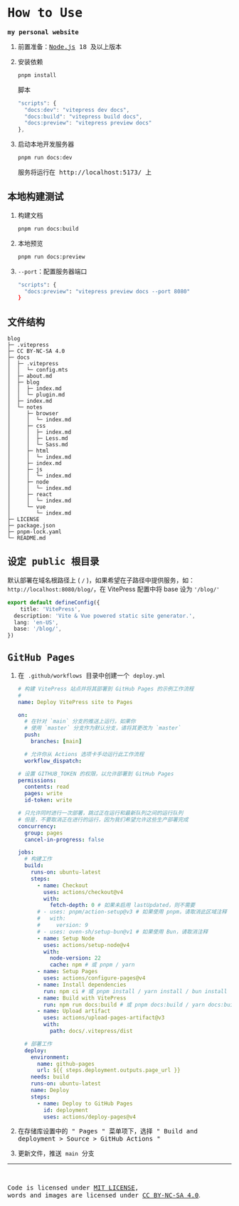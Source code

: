 # <samp>How to Use</samp>

<samp><b>my personal website</b></samp>

1. <samp>前置准备：[Node.js](https://nodejs.org/) 18 及以上版本</samp>

2. <samp>安装依赖</samp>

   ```sh
   pnpm install
   ```

   <samp>脚本</samp>

   ```js
   "scripts": {
     "docs:dev": "vitepress dev docs",
     "docs:build": "vitepress build docs",
     "docs:preview": "vitepress preview docs"
   },
   ```

3. <samp>启动本地开发服务器</samp>

   ```sh
   pnpm run docs:dev
   ```

   <samp>服务将运行在 http://localhost:5173/ 上</samp>

## <samp>本地构建测试</samp>

1. <samp>构建文档</samp>

   ```sh
   pnpm run docs:build
   ```

2. <samp>本地预览</samp>

   ```sh
   pnpm run docs:preview
   ```

3. <samp>`--port`：配置服务器端口</samp>

   ```sh
   "scripts": {
     "docs:preview": "vitepress preview docs --port 8080"
   }
   ```

## <samp>文件结构</samp>

````
blog
├─ .vitepress
├─ CC BY-NC-SA 4.0
├─ docs
│  ├─ .vitepress
│  │  └─ config.mts
│  ├─ about.md
│  ├─ blog
│  │  ├─ index.md
│  │  └─ plugin.md
│  ├─ index.md
│  └─ notes
│     ├─ browser
│     │  └─ index.md
│     ├─ css
│     │  ├─ index.md
│     │  ├─ Less.md
│     │  └─ Sass.md
│     ├─ html
│     │  └─ index.md
│     ├─ index.md
│     ├─ js
│     │  └─ index.md
│     ├─ node
│     │  └─ index.md
│     ├─ react
│     │  └─ index.md
│     └─ vue
│        └─ index.md
├─ LICENSE
├─ package.json
├─ pnpm-lock.yaml
└─ README.md

````



## <samp>设定 public 根目录</samp>

默认部署在域名根路径上 ( `/` )，如果希望在子路径中提供服务，如： `http://localhost:8080/blog/`，在 VitePress 配置中将 base 设为 `'/blog/'` 

```ts
export default defineConfig({
	title: 'VitePress',
  description: 'Vite & Vue powered static site generator.',
  lang: 'en-US',
  base: '/blog/',
})
```

## <samp>GitHub Pages</samp>

1. <samp>在 `.github/workflows` 目录中创建一个 `deploy.yml` </samp>

   ```yaml
   # 构建 VitePress 站点并将其部署到 GitHub Pages 的示例工作流程
   #
   name: Deploy VitePress site to Pages
   
   on:
     # 在针对 `main` 分支的推送上运行。如果你
     # 使用 `master` 分支作为默认分支，请将其更改为 `master`
     push:
       branches: [main]
   
     # 允许你从 Actions 选项卡手动运行此工作流程
     workflow_dispatch:
   
   # 设置 GITHUB_TOKEN 的权限，以允许部署到 GitHub Pages
   permissions:
     contents: read
     pages: write
     id-token: write
   
   # 只允许同时进行一次部署，跳过正在运行和最新队列之间的运行队列
   # 但是，不要取消正在进行的运行，因为我们希望允许这些生产部署完成
   concurrency:
     group: pages
     cancel-in-progress: false
   
   jobs:
     # 构建工作
     build:
       runs-on: ubuntu-latest
       steps:
         - name: Checkout
           uses: actions/checkout@v4
           with:
             fetch-depth: 0 # 如果未启用 lastUpdated，则不需要
         # - uses: pnpm/action-setup@v3 # 如果使用 pnpm，请取消此区域注释
         #   with:
         #     version: 9
         # - uses: oven-sh/setup-bun@v1 # 如果使用 Bun，请取消注释
         - name: Setup Node
           uses: actions/setup-node@v4
           with:
             node-version: 22
             cache: npm # 或 pnpm / yarn
         - name: Setup Pages
           uses: actions/configure-pages@v4
         - name: Install dependencies
           run: npm ci # 或 pnpm install / yarn install / bun install
         - name: Build with VitePress
           run: npm run docs:build # 或 pnpm docs:build / yarn docs:build / bun run docs:build
         - name: Upload artifact
           uses: actions/upload-pages-artifact@v3
           with:
             path: docs/.vitepress/dist
   
     # 部署工作
     deploy:
       environment:
         name: github-pages
         url: ${{ steps.deployment.outputs.page_url }}
       needs: build
       runs-on: ubuntu-latest
       name: Deploy
       steps:
         - name: Deploy to GitHub Pages
           id: deployment
           uses: actions/deploy-pages@v4
   ```

2. <samp>在存储库设置中的 " Pages " 菜单项下，选择 " Build and deployment > Source > GitHub Actions "</samp>
3. <samp>更新文件，推送 `main` 分支</samp>

----

<br>

<samp>Code is licensed under <a href='./LICENSE'>MIT LICENSE</a>, <br>words and images are licensed under <a href='https://creativecommons.org/licenses/by-nc-sa/4.0/'>CC BY-NC-SA 4.0</a></samp>.